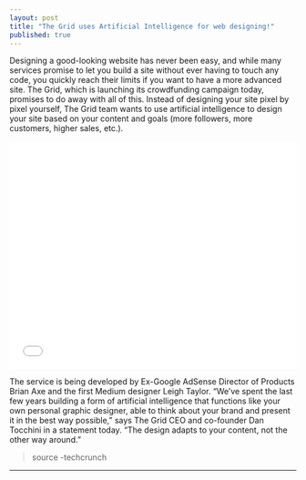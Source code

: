 ```yaml
---
layout: post
title: "The Grid uses Artificial Intelligence for web designing!"
published: true
---
```


Designing a good-looking website has never been easy, and while many services promise to let you build a site without ever having to touch any code, you quickly reach their limits if you want to have a more advanced site. The Grid, which is launching its crowdfunding campaign today, promises to do away with all of this. Instead of designing your site pixel by pixel yourself, The Grid team wants to use artificial intelligence to design your site based on your content and goals (more followers, more customers, higher sales, etc.).

<iframe width="100%" height="400" src="//www.youtube.com/embed/OXA4-5x31V0" frameborder="0" allowfullscreen></iframe>

The service is being developed by Ex-Google AdSense Director of Products Brian Axe and the first Medium designer Leigh Taylor. “We’ve spent the last few years building a form of artificial intelligence that functions like your own personal graphic designer, able to think about your brand and present it in the best way possible,” says The Grid CEO and co-founder Dan Tocchini in a statement today. “The design adapts to your content, not the other way around.”



>source -techcrunch


--------------------------